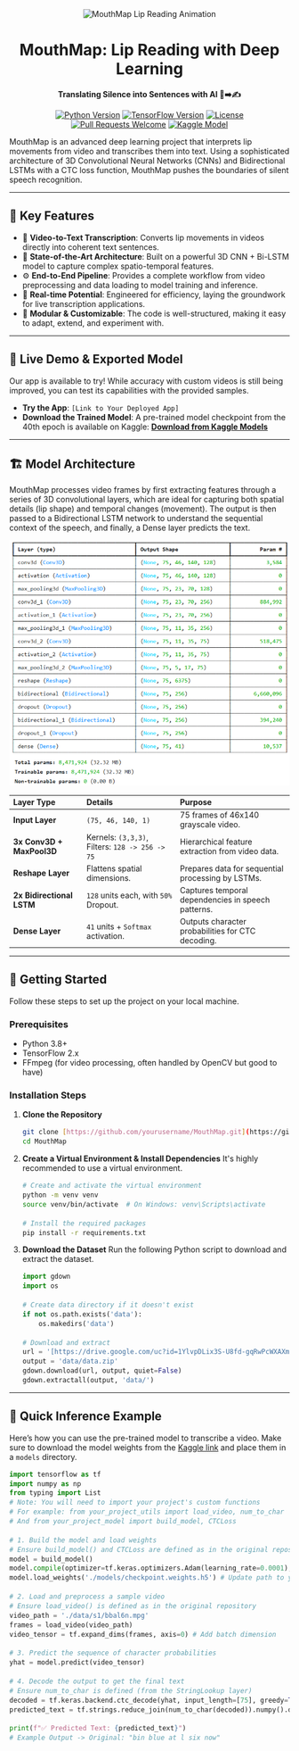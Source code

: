 <div align="center">
  <img src="https://raw.githubusercontent.com/d-kavinraja/MouthMap/main/Img-src/Lip%20Movement.gif" alt="MouthMap Lip Reading Animation" width="600"/>
  <h1>MouthMap: Lip Reading with Deep Learning</h1>
  <p><strong>Translating Silence into Sentences with AI 🤫➡️✍️</strong></p>
  
  <p>
    <a href="https://www.python.org/downloads/release/python-380/"><img src="https://img.shields.io/badge/Python-3.8+-blue.svg" alt="Python Version"></a>
    <a href="https://www.tensorflow.org/"><img src="https://img.shields.io/badge/TensorFlow-2.x-orange.svg" alt="TensorFlow Version"></a>
    <a href="https://github.com/yourusername/MouthMap/blob/main/LICENSE"><img src="https://img.shields.io/badge/License-MIT-green.svg" alt="License"></a>
    <a href="https://github.com/yourusername/MouthMap/pulls"><img src="https://img.shields.io/badge/PRs-Welcome-brightgreen.svg" alt="Pull Requests Welcome"></a>
    <a href="https://www.kaggle.com/models/santhankarnala/40th-epoch-model-checkpoint/Keras/default/1"><img src="https://img.shields.io/badge/Kaggle%20Model-Available-blue" alt="Kaggle Model"></a>
  </p>
</div>

MouthMap is an advanced deep learning project that interprets lip movements from video and transcribes them into text. Using a sophisticated architecture of 3D Convolutional Neural Networks (CNNs) and Bidirectional LSTMs with a CTC loss function, MouthMap pushes the boundaries of silent speech recognition.

---

## 🌟 Key Features

-   🎥 **Video-to-Text Transcription**: Converts lip movements in videos directly into coherent text sentences.
-   🧠 **State-of-the-Art Architecture**: Built on a powerful 3D CNN + Bi-LSTM model to capture complex spatio-temporal features.
-   ⚙️ **End-to-End Pipeline**: Provides a complete workflow from video preprocessing and data loading to model training and inference.
-   🚀 **Real-time Potential**: Engineered for efficiency, laying the groundwork for live transcription applications.
-   🧩 **Modular & Customizable**: The code is well-structured, making it easy to adapt, extend, and experiment with.

---

## 📲 Live Demo & Exported Model

Our app is available to try! While accuracy with custom videos is still being improved, you can test its capabilities with the provided samples.

-   **Try the App**: `[Link to Your Deployed App]`
-   **Download the Trained Model**: A pre-trained model checkpoint from the 40th epoch is available on Kaggle: [**Download from Kaggle Models**](https://www.kaggle.com/models/santhankarnala/40th-epoch-model-checkpoint/Keras/default/1)

---

## 🏗️ Model Architecture

MouthMap processes video frames by first extracting features through a series of 3D convolutional layers, which are ideal for capturing both spatial details (lip shape) and temporal changes (movement). The output is then passed to a Bidirectional LSTM network to understand the sequential context of the speech, and finally, a Dense layer predicts the text.

![Model Architecture](./Img-src/Model%20Architecture.png)

| Layer Type                | Details                                           | Purpose                                            |
| :------------------------ | :------------------------------------------------ | :------------------------------------------------- |
| **Input Layer** | `(75, 46, 140, 1)`                                | 75 frames of 46x140 grayscale video.               |
| **3x Conv3D + MaxPool3D** | Kernels: `(3,3,3)`, Filters: `128 -> 256 -> 75`    | Hierarchical feature extraction from video data.   |
| **Reshape Layer** | Flattens spatial dimensions.                      | Prepares data for sequential processing by LSTMs.  |
| **2x Bidirectional LSTM** | `128` units each, with `50%` Dropout.             | Captures temporal dependencies in speech patterns. |
| **Dense Layer** | `41` units + `Softmax` activation.                | Outputs character probabilities for CTC decoding.  |

---

## 🚀 Getting Started

Follow these steps to set up the project on your local machine.

### Prerequisites

-   Python 3.8+
-   TensorFlow 2.x
-   FFmpeg (for video processing, often handled by OpenCV but good to have)

### Installation Steps

1.  **Clone the Repository**
    ```bash
    git clone [https://github.com/yourusername/MouthMap.git](https://github.com/yourusername/MouthMap.git)
    cd MouthMap
    ```

2.  **Create a Virtual Environment & Install Dependencies**
    It's highly recommended to use a virtual environment.
    ```bash
    # Create and activate the virtual environment
    python -m venv venv
    source venv/bin/activate  # On Windows: venv\Scripts\activate

    # Install the required packages
    pip install -r requirements.txt
    ```

3.  **Download the Dataset**
    Run the following Python script to download and extract the dataset.
    ```python
    import gdown
    import os

    # Create data directory if it doesn't exist
    if not os.path.exists('data'):
        os.makedirs('data')

    # Download and extract
    url = '[https://drive.google.com/uc?id=1YlvpDLix3S-U8fd-gqRwPcWXAXm8JwjL](https://drive.google.com/uc?id=1YlvpDLix3S-U8fd-gqRwPcWXAXm8JwjL)'
    output = 'data/data.zip'
    gdown.download(url, output, quiet=False)
    gdown.extractall(output, 'data/')
    ```

---

## 🧪 Quick Inference Example

Here’s how you can use the pre-trained model to transcribe a video. Make sure to download the model weights from the [Kaggle link](#-live-demo--exported-model) and place them in a `models` directory.

```python
import tensorflow as tf
import numpy as np
from typing import List
# Note: You will need to import your project's custom functions
# For example: from your_project_utils import load_video, num_to_char
# And from your_project_model import build_model, CTCLoss

# 1. Build the model and load weights
# Ensure build_model() and CTCLoss are defined as in the original repository
model = build_model() 
model.compile(optimizer=tf.keras.optimizers.Adam(learning_rate=0.0001), loss=CTCLoss)
model.load_weights('./models/checkpoint.weights.h5') # Update path to your downloaded weights

# 2. Load and preprocess a sample video
# Ensure load_video() is defined as in the original repository
video_path = './data/s1/bbal6n.mpg' 
frames = load_video(video_path)
video_tensor = tf.expand_dims(frames, axis=0) # Add batch dimension

# 3. Predict the sequence of character probabilities
yhat = model.predict(video_tensor)

# 4. Decode the output to get the final text
# Ensure num_to_char is defined (from the StringLookup layer)
decoded = tf.keras.backend.ctc_decode(yhat, input_length=[75], greedy=True)[0][0].numpy()
predicted_text = tf.strings.reduce_join(num_to_char(decoded)).numpy().decode('utf-8')

print(f"✅ Predicted Text: {predicted_text}")
# Example Output -> Original: "bin blue at l six now"
